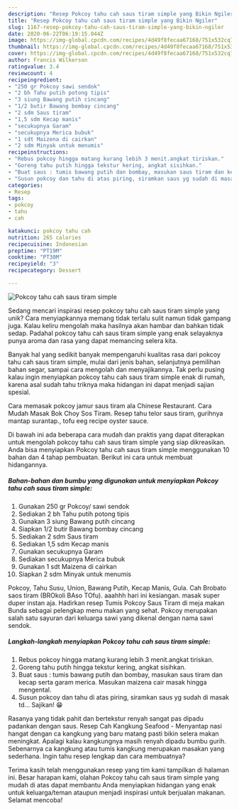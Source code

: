 ```yaml
---
description: "Resep Pokcoy tahu cah saus tiram simple yang Bikin Ngiler"
title: "Resep Pokcoy tahu cah saus tiram simple yang Bikin Ngiler"
slug: 1167-resep-pokcoy-tahu-cah-saus-tiram-simple-yang-bikin-ngiler
date: 2020-06-22T06:19:15.044Z
image: https://img-global.cpcdn.com/recipes/4d49f8fecaa67168/751x532cq70/pokcoy-tahu-cah-saus-tiram-simple-foto-resep-utama.jpg
thumbnail: https://img-global.cpcdn.com/recipes/4d49f8fecaa67168/751x532cq70/pokcoy-tahu-cah-saus-tiram-simple-foto-resep-utama.jpg
cover: https://img-global.cpcdn.com/recipes/4d49f8fecaa67168/751x532cq70/pokcoy-tahu-cah-saus-tiram-simple-foto-resep-utama.jpg
author: Francis Wilkerson
ratingvalue: 3.4
reviewcount: 4
recipeingredient:
- "250 gr Pokcoy sawi sendok"
- "2 bh Tahu putih potong tipis"
- "3 siung Bawang putih cincang"
- "1/2 butir Bawang bombay cincang"
- "2 sdm Saus tiram"
- "1,5 sdm Kecap manis"
- "secukupnya Garam"
- "secukupnya Merica bubuk"
- "1 sdt Maizena di cairkan"
- "2 sdm Minyak untuk menumis"
recipeinstructions:
- "Rebus pokcoy hingga matang kurang lebih 3 menit.angkat tiriskan."
- "Goreng tahu putih hingga tekstur kering, angkat sisihkan."
- "Buat saus : tumis bawang putih dan bombay, masukan saus tiram dan kecap serta garam merica. Masukan maizena cair masak hingga mengental."
- "Susun pokcoy dan tahu di atas piring, siramkan saus yg sudah di masak td... Sajikan! 😁"
categories:
- Resep
tags:
- pokcoy
- tahu
- cah

katakunci: pokcoy tahu cah 
nutrition: 265 calories
recipecuisine: Indonesian
preptime: "PT19M"
cooktime: "PT30M"
recipeyield: "3"
recipecategory: Dessert

---
```



![Pokcoy tahu cah saus tiram simple](https://img-global.cpcdn.com/recipes/4d49f8fecaa67168/751x532cq70/pokcoy-tahu-cah-saus-tiram-simple-foto-resep-utama.jpg)

Sedang mencari inspirasi resep pokcoy tahu cah saus tiram simple yang unik? Cara menyiapkannya memang tidak terlalu sulit namun tidak gampang juga. Kalau keliru mengolah maka hasilnya akan hambar dan bahkan tidak sedap. Padahal pokcoy tahu cah saus tiram simple yang enak selayaknya punya aroma dan rasa yang dapat memancing selera kita.

Banyak hal yang sedikit banyak mempengaruhi kualitas rasa dari pokcoy tahu cah saus tiram simple, mulai dari jenis bahan, selanjutnya pemilihan bahan segar, sampai cara mengolah dan menyajikannya. Tak perlu pusing kalau ingin menyiapkan pokcoy tahu cah saus tiram simple enak di rumah, karena asal sudah tahu triknya maka hidangan ini dapat menjadi sajian spesial.

Cara memasak pokcoy jamur saus tiram ala Chinese Restaurant. Cara Mudah Masak Bok Choy Sos Tiram. Resep tahu telor saus tiram, gurihnya mantap surantap., tofu eeg recipe oyster sauce.


Di bawah ini ada beberapa cara mudah dan praktis yang dapat diterapkan untuk mengolah pokcoy tahu cah saus tiram simple yang siap dikreasikan. Anda bisa menyiapkan Pokcoy tahu cah saus tiram simple menggunakan 10 bahan dan 4 tahap pembuatan. Berikut ini cara untuk membuat hidangannya.

<!--inarticleads1-->

##### Bahan-bahan dan bumbu yang digunakan untuk menyiapkan Pokcoy tahu cah saus tiram simple:

1. Gunakan 250 gr Pokcoy/ sawi sendok
1. Sediakan 2 bh Tahu putih potong tipis
1. Gunakan 3 siung Bawang putih cincang
1. Siapkan 1/2 butir Bawang bombay cincang
1. Sediakan 2 sdm Saus tiram
1. Sediakan 1,5 sdm Kecap manis
1. Gunakan secukupnya Garam
1. Sediakan secukupnya Merica bubuk
1. Gunakan 1 sdt Maizena di cairkan
1. Siapkan 2 sdm Minyak untuk menumis


Pokcoy, Tahu Susu, Union, Bawang Putih, Kecap Manis, Gula. Cah Brobato saos tiram (BROkoli BAso TOfu). aaahhh hari ini kesiangan. masak super duper instan aja. Hadirkan resep Tumis Pokcoy Saus Tiram di meja makan Bunda sebagai pelengkap menu makan yang sehat. Pokcoy merupakan salah satu sayuran dari keluarga sawi yang dikenal dengan nama sawi sendok. 

<!--inarticleads2-->

##### Langkah-langkah menyiapkan Pokcoy tahu cah saus tiram simple:

1. Rebus pokcoy hingga matang kurang lebih 3 menit.angkat tiriskan.
1. Goreng tahu putih hingga tekstur kering, angkat sisihkan.
1. Buat saus : tumis bawang putih dan bombay, masukan saus tiram dan kecap serta garam merica. Masukan maizena cair masak hingga mengental.
1. Susun pokcoy dan tahu di atas piring, siramkan saus yg sudah di masak td... Sajikan! 😁


Rasanya yang tidak pahit dan bertekstur renyah sangat pas dipadu padankan dengan saus. Resep Cah Kangkung Seafood - Menyantap nasi hangat dengan ca kangkung yang baru matang pasti bikin selera makan meningkat. Apalagi kalau kangkungnya masih renyah dipadu bumbu gurih. Sebenarnya ca kangkung atau tumis kangkung merupakan masakan yang sederhana. Ingin tahu resep lengkap dan cara membuatnya? 

Terima kasih telah menggunakan resep yang tim kami tampilkan di halaman ini. Besar harapan kami, olahan Pokcoy tahu cah saus tiram simple yang mudah di atas dapat membantu Anda menyiapkan hidangan yang enak untuk keluarga/teman ataupun menjadi inspirasi untuk berjualan makanan. Selamat mencoba!
